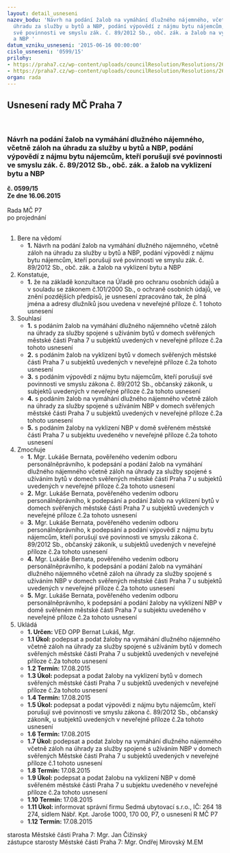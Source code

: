 ```yaml
---
layout: detail_usneseni
nazev_bodu: 'Návrh na podání žalob na vymáhání dlužného nájemného, včetně záloh na
  úhradu za služby u bytů a NBP, podání výpovědí z nájmu bytu nájemcům, kteří porušují
  své povinnosti ve smyslu zák. č. 89/2012 Sb., obč. zák. a žalob na vyklizení bytu
  a NBP '
datum_vzniku_usneseni: '2015-06-16 00:00:00'
cislo_usneseni: '0599/15'
prilohy:
- https://praha7.cz/wp-content/uploads/councilResolution/Resolutions/26250/38-15-rm%c4%8d_zal_160615_p1.doc
- https://praha7.cz/wp-content/uploads/councilResolution/Resolutions/26250/38-15-rm%c4%8d_zal_160615_p2.xls
organ: rada
---
```

<div id="ucUsn_pList" class="usn">
	<span><h2>Usnesení rady MČ Praha 7 </h2>
<br></span><div class="standBody">
<span><h3>Návrh na podání žalob na vymáhání dlužného nájemného, včetně záloh na úhradu za služby u bytů a NBP, podání výpovědí z nájmu bytu nájemcům, kteří porušují své povinnosti ve smyslu zák. č. 89/2012 Sb., obč. zák. a žalob na vyklizení bytu a NBP </h3></span><div class="center">
		<strong>č. 0599/15</strong><br>
	</div>
<div class="center">
		<strong>Ze dne 16.06.2015</strong><br><br>
	</div>Rada MČ P7<br> po projednání<br><br><ol>
<li>Bere na vědomí<ul><li>
<strong>1.</strong> Návrh na podání žalob na vymáhání dlužného nájemného, včetně záloh na úhradu za služby u bytů a NBP, podání výpovědí z nájmu bytu nájemcům, kteří porušují své povinnosti ve smyslu zák. č. 89/2012 Sb., obč. zák. a žalob na vyklizení bytu a NBP </li></ul>
</li>
<li>Konstatuje,<ul><li>
<strong>1.</strong> že na základě konzultace na Úřadě pro ochranu osobních údajů a v souladu se zákonem č.101/2000 Sb., o ochraně osobních údajů, ve znění pozdějších předpisů, je usnesení zpracováno tak, že plná jména a adresy dlužníků jsou uvedena v neveřejné příloze č. 1 tohoto usnesení </li></ul>
</li>
<li>Souhlasí<ul>
<li>
<strong>1.</strong> s podáním žalob na vymáhání dlužného nájemného včetně záloh na úhrady  za služby spojené s užíváním bytů v domech svěřených městské části Praha 7  u subjektů uvedených v neveřejné příloze č.2a tohoto usnesení</li>
<li>
<strong>2.</strong> s podáním žalob na vyklizení bytů v domech svěřených městské části Praha 7  u subjektů uvedených v neveřejné příloze č.2a tohoto usnesení</li>
<li>
<strong>3.</strong> s podáním výpovědí z nájmu bytu nájemcům, kteří porušují své povinnosti ve smyslu zákona č. 89/2012 Sb., občanský zákoník, u subjektů uvedených  v neveřejné příloze č.2a tohoto usnesení</li>
<li>
<strong>4.</strong> s podáním žalob na vymáhání dlužného nájemného včetně záloh na úhrady  za služby spojené s užíváním NBP v domech svěřených městské části Praha 7  u subjektů uvedených v neveřejné příloze č.2a tohoto usnesení</li>
<li>
<strong>5.</strong> s podáním žaloby na vyklizení NBP v domě svěřeném městské části Praha 7  u subjektu uvedeného v neveřejné příloze č.2a tohoto usnesení</li>
</ul>
</li>
<li>Zmocňuje<ul>
<li>
<strong>1.</strong> Mgr. Lukáše Bernata, pověřeného vedením odboru personálněprávního, k podepsání a podání  žalob na vymáhání dlužného nájemného včetně záloh  na úhrady za služby spojené s užíváním bytů v domech svěřených městské části Praha 7 u subjektů uvedených v neveřejné příloze č.2a tohoto usnesení</li>
<li>
<strong>2.</strong> Mgr. Lukáše Bernata, pověřeného vedením odboru personálněprávního,  k podepsání a podání žalob na vyklizení bytů v domech svěřených městské části Praha 7 u subjektů uvedených v neveřejné příloze č.2a tohoto usnesení</li>
<li>
<strong>3.</strong> Mgr. Lukáše Bernata, pověřeného vedením odboru personálněprávního,  k podepsání a podání výpovědí z nájmu bytu nájemcům, kteří porušují své povinnosti ve smyslu zákona č. 89/2012 Sb., občanský zákoník, u subjektů uvedených v neveřejné příloze č.2a tohoto usnesení </li>
<li>
<strong>4.</strong> Mgr. Lukáše Bernata, pověřeného vedením odboru personálněprávního,  k podepsání a podání žalob na vymáhání dlužného nájemného včetně záloh  na úhrady za služby spojené s užíváním NBP v domech svěřených městské části Praha 7 u subjektů uvedených v neveřejné příloze č.2a tohoto usnesení </li>
<li>
<strong>5.</strong> Mgr. Lukáše Bernata, pověřeného vedením odboru personálněprávního,  k podepsání a podání žaloby na vyklizení NBP v domě svěřeném městské části Praha 7 u subjektu uvedeného v neveřejné příloze č.2a tohoto usnesení </li>
</ul>
</li>
<li>Ukládá<ul>
<li>
<strong>1. Určen: </strong>VED OPP Bernat Lukáš, Mgr.</li>
<li>
<strong>1.1 Úkol: </strong>podepsat a podat žaloby na vymáhání dlužného nájemného včetně záloh  na úhrady za služby spojené s užíváním bytů v domech svěřených městské části Praha 7 u subjektů uvedených v neveřejné příloze č.2a tohoto usnesení </li>
<li>
<strong>1.2 Termín: </strong>17.08.2015</li>
<li>
<strong>1.3 Úkol: </strong>podepsat a podat žaloby na vyklizení bytů v domech svěřených městské části Praha 7 u subjektů uvedených v neveřejné příloze č.2a tohoto usnesení </li>
<li>
<strong>1.4 Termín: </strong>17.08.2015</li>
<li>
<strong>1.5 Úkol: </strong>podepsat a podat výpovědi z nájmu bytu nájemcům, kteří porušují své povinnosti ve smyslu zákona č. 89/2012 Sb., občanský zákoník, u subjektů uvedených v neveřejné příloze č.2a tohoto usnesení </li>
<li>
<strong>1.6 Termín: </strong>17.08.2015</li>
<li>
<strong>1.7 Úkol: </strong>podepsat a podat žaloby na vymáhání dlužného nájemného včetně záloh  na úhrady za služby spojené s užíváním NBP v domech svěřených Městské části Praha 7 u subjektů uvedených v neveřejné příloze č.1 tohoto usnesení  </li>
<li>
<strong>1.8 Termín: </strong>17.08.2015</li>
<li>
<strong>1.9 Úkol: </strong>podepsat a podat žalobu na vyklizení NBP v domě svěřeném městské části Praha 7 u subjektu uvedeného v neveřejné příloze č.2a tohoto usnesení</li>
<li>
<strong>1.10 Termín: </strong>17.08.2015</li>
<li>
<strong>1.11 Úkol: </strong>informovat správní firmu Sedmá ubytovací s.r.o., IČ: 264 18 274, sídlem Nábř. Kpt. Jaroše 1000, 170 00, P7, o usnesení R MČ P7 </li>
<li>
<strong>1.12 Termín: </strong>17.08.2015</li>
</ul>
</li>
</ol>starosta Městské části Praha 7: Mgr. Jan Čižinský<br>zástupce starosty Městské části Praha 7: Mgr. Ondřej Mirovský M.EM 
</div>
</div>